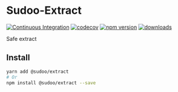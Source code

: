 # Sudoo-Extract

[![Continuous Integration](https://github.com/SudoDotDog/Sudoo-Extract/actions/workflows/ci.yml/badge.svg)](https://github.com/SudoDotDog/Sudoo-Extract/actions/workflows/ci.yml)
[![codecov](https://codecov.io/gh/SudoDotDog/Sudoo-Extract/branch/master/graph/badge.svg)](https://codecov.io/gh/SudoDotDog/Sudoo-Extract)
[![npm version](https://badge.fury.io/js/%40sudoo%2Fextract.svg)](https://www.npmjs.com/package/@sudoo/extract)
[![downloads](https://img.shields.io/npm/dm/@sudoo/extract.svg)](https://www.npmjs.com/package/@sudoo/extract)

Safe extract

## Install

```sh
yarn add @sudoo/extract
# Or
npm install @sudoo/extract --save
```
